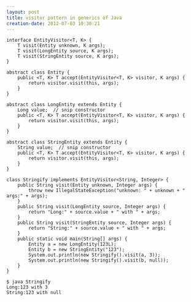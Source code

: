 ```yaml
---
layout: post
title: visitor pattern in generics of Java
creation-date: 2012-07-03 10:30:21
---
```


    interface EntityVisitor<T, K> {
        T visit(Entity unknown, K args);
        T visit(LongEntity source, K args);
        T visit(StringEntity source, K args);
    }

    abstract class Entity {
        public <T, K> T accept(EntityVisitor<T, K> visitor, K args) {
            return visitor.visit(this, args);
        }
    }

    abstract class LongEntity extends Entity {
        Long value;  // snip constructor
        public <T, K> T accept(EntityVisitor<T, K> visitor, K args) {
            return visitor.visit(this, args);
        }
    }

    abstract class StringEntity extends Entity {
        String value;  // snip constructor
        public <T, K> T accept(EntityVisitor<T, K> visitor, K args) {
            return visitor.visit(this, args);
        }
    }

    class Stringify implements EntityVisitor<String, Integer> {
        public String visit(Entity unknown, Integer args) {
            throw new IllegalStateException("unknown: " + unknown + " args:" + args);
        }
        public String visit(LongEntity source, Integer args) {
            return "Long:" + source.value + " with " + args;
        }
        public String visit(StringEntity source, Integer args) {
            return "String:" + source.value + " with " + args;
        }
        public static void main(String[] args) {
            Entity a = new LongEntity(123L);
            Entity b = new StringEntity("123");
            System.out.println(new Stringify().visit(a, 3));
            System.out.println(new Stringify().visit(b, null));
        }
    }

    $ java Stringify
    Long:123 with 3
    String:123 with null
